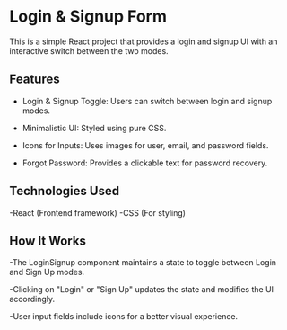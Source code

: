 # Login & Signup Form

This is a simple React project that provides a login and signup UI with an interactive switch between the two modes.

## Features

- Login & Signup Toggle: Users can switch between login and signup modes.

- Minimalistic UI: Styled using pure CSS.
- Icons for Inputs: Uses images for user, email, and password fields.
- Forgot Password: Provides a clickable text for password recovery.

## Technologies Used

-React (Frontend framework)
-CSS (For styling)

## How It Works

-The LoginSignup component maintains a state to toggle between Login and Sign Up modes.

-Clicking on "Login" or "Sign Up" updates the state and modifies the UI accordingly.

-User input fields include icons for a better visual experience.
